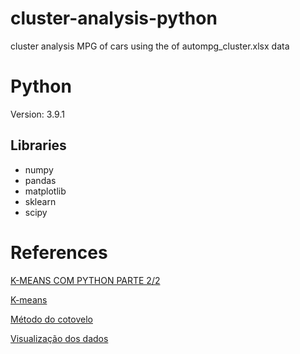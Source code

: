 # cluster-analysis-python
cluster analysis MPG of cars using the of autompg_cluster.xlsx data

# Python
Version: 3.9.1
## Libraries

 - numpy
 - pandas
 - matplotlib
 - sklearn
 - scipy
 
# References

 [K-MEANS COM PYTHON PARTE 2/2](https://www.youtube.com/watch?v=yfu-HH0nyFI&ab_channel=CANALSANDECO)

 [K-means](https://github.com/sandeco/CanalSandeco/tree/master/K-means)
 
 [Método do cotovelo](https://medium.com/pizzadedados/kmeans-e-metodo-do-cotovelo-94ded9fdf3a9)

 [Visualização dos dados](https://medium.com/turing-talks/turing-talks-9-visualiza%C3%A7%C3%A3o-de-dados-93df670d479)
